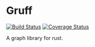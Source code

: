 # Gruff
[![Build Status](https://travis-ci.org/ShaunKarran/gruff.svg?branch=master)](https://travis-ci.org/ShaunKarran/gruff)
[![Coverage Status](https://coveralls.io/repos/github/ShaunKarran/gruff/badge.svg?branch=master)](https://coveralls.io/github/ShaunKarran/gruff?branch=master)

A graph library for rust.
